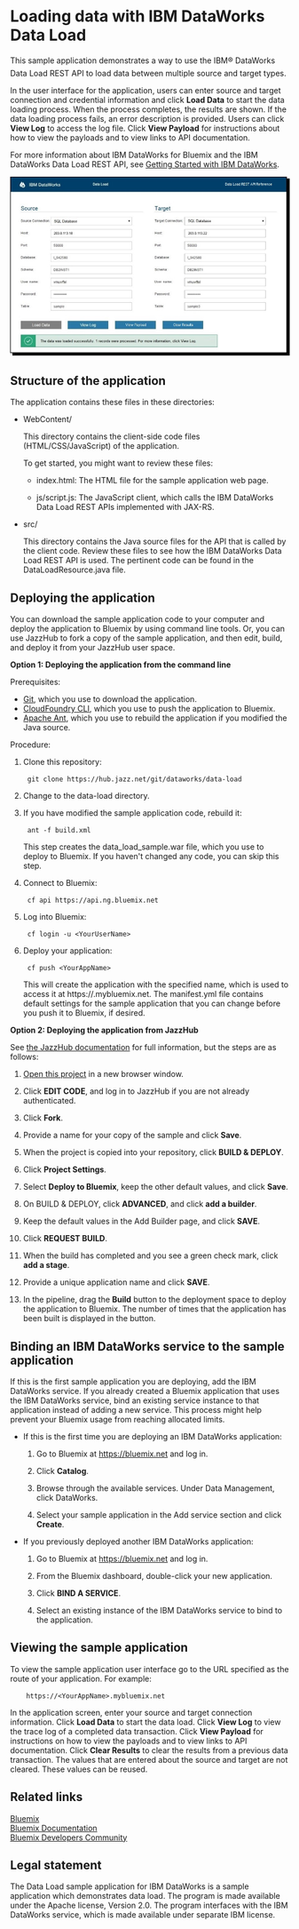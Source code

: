 # Loading data with IBM DataWorks Data Load

This sample application demonstrates a way to use the IBM&#0174; DataWorks&#0153; Data Load REST API
to load data between multiple source and target types.

In the user interface for the application, users can enter source and target connection and
credential information and click **Load Data** to start the data loading process.
When the process completes, the results are shown. If the data loading process fails,
an error description is provided. Users can click **View Log** to access the log file. 
Click **View Payload** for instructions about how to view the payloads and to view links to API documentation.

For more information about IBM DataWorks for Bluemix and the IBM DataWorks Data Load REST API, see
[Getting Started with IBM DataWorks](https://www.ng.bluemix.net/docs/#services/dataworks1/index.html#dataworks).

![screen capture of the sample application](screen1.jpg)

## Structure of the application

The application contains these files in these directories:

* WebContent/

  This directory contains the client-side code files (HTML/CSS/JavaScript) of the application.
 
  To get started, you might want to review these files:

  - index.html: The HTML file for the sample application web page.

  - js/script.js: The JavaScript client, which calls the IBM DataWorks Data Load REST APIs implemented with JAX-RS.

* src/

  This directory contains the Java source files for the API that is called by the client code.
  Review these files to see how the IBM DataWorks Data Load REST API is used.
  The pertinent code can be found in the DataLoadResource.java file.
  

## Deploying the application

You can download the sample application code to your computer and deploy the application to Bluemix
by using command line tools. Or, you can use JazzHub to fork a copy of the sample application, and
then edit, build, and deploy it from your JazzHub user space.

**Option 1: Deploying the application from the command line**

Prerequisites:

  - [Git](https://hub.jazz.net/tutorials/clients/#installing_git), which you use to download the application.
  - [CloudFoundry CLI](https://www.ng.bluemix.net/docs/#cli/index.html#cli), which you use to push the 
  application to Bluemix.
  - [Apache Ant](http://ant.apache.org), which you use to rebuild the application if you modified the Java 
  source.

Procedure:

1. Clone this repository:

        git clone https://hub.jazz.net/git/dataworks/data-load

2. Change to the data-load directory.

3. If you have modified the sample application code, rebuild it:

        ant -f build.xml
        
    This step creates the data_load_sample.war file, which you use to deploy to Bluemix.
    If you haven't changed any code, you can skip this step.

4. Connect to Bluemix:

        cf api https://api.ng.bluemix.net

5. Log into Bluemix:

        cf login -u <YourUserName>

6. Deploy your application:

        cf push <YourAppName>
        
   This will create the application with the specified name, which is used to access it at
   https://<YourAppName>.mybluemix.net.
   The manifest.yml file contains default settings for the sample application that you can
   change before you push it to Bluemix, if desired.


**Option 2: Deploying the application from JazzHub**

See [the JazzHub documentation](https://hub.jazz.net/docs/build_deploy/) for full information,
but the steps are as follows:

1. [Open this project](https://hub.jazz.net/project/dataworks/data-load) in a new browser window.

2. Click **EDIT CODE**, and log in to JazzHub if you are not already authenticated.

3. Click **Fork**.

4. Provide a name for your copy of the sample and click **Save**.

5. When the project is copied into your repository, click **BUILD & DEPLOY**.

6. Click **Project Settings**.

7. Select **Deploy to Bluemix**, keep the other default values, and click **Save**.

8. On BUILD & DEPLOY, click **ADVANCED**, and click **add a builder**.

9. Keep the default values in the Add Builder page, and click **SAVE**.

10. Click **REQUEST BUILD**.

11. When the build has completed and you see a green check mark, click **add a stage**.

12. Provide a unique application name and click **SAVE**.

13. In the pipeline, drag the **Build** button to the deployment space to deploy the application to Bluemix. 
The number of times that the application has been built is displayed in the button.


## Binding an IBM DataWorks service to the sample application

If this is the first sample application you are deploying, add the IBM DataWorks service.
If you already created a Bluemix application that uses the IBM DataWorks service, bind an
existing service instance to that application instead of adding a new service.
This process might help prevent your Bluemix usage from reaching allocated limits.

* If this is the first time you are deploying an IBM DataWorks application:

    1. Go to Bluemix at https://bluemix.net and log in.

    2. Click **Catalog**.

    3. Browse through the available services. Under Data Management, click DataWorks.

    4. Select your sample application in the Add service section and click **Create**.

* If you previously deployed another IBM DataWorks application:

    1. Go to Bluemix at https://bluemix.net and log in.

    2. From the Bluemix dashboard, double-click your new application.

    3. Click **BIND A SERVICE**.

    4. Select an existing instance of the IBM DataWorks service to bind to the application.



## Viewing the sample application

To view the sample application user interface go to the URL specified as the route of your application.
For example: 

		https://<YourAppName>.mybluemix.net

In the application screen, enter your source and target connection information. 
Click **Load Data** to start the data load.
Click **View Log** to view the trace log of a completed data transaction.
Click **View Payload** for instructions on how to view the payloads and to view links to API documentation.
Click **Clear Results** to clear the results from a previous data transaction. The values that are entered about
the source and target are not cleared. These values can be reused.



## Related links

[Bluemix](https://ng.bluemix.net/)  
[Bluemix Documentation](https://www.ng.bluemix.net/docs/index.jsp)  
[Bluemix Developers Community](http://developer.ibm.com/bluemix)  

## Legal statement

The Data Load sample application for IBM DataWorks is a sample application which
demonstrates data load. The program is made available under the Apache license,
Version 2.0. The program interfaces with the IBM DataWorks service, which is made available
under separate IBM license. 

